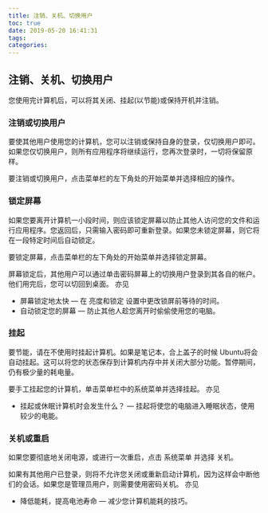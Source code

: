 ```yaml
---
title: 注销、关机、切换用户
toc: true
date: 2019-05-20 16:41:31
tags:
categories:
---
```






## 注销、关机、切换用户

您使用完计算机后，可以将其关闭、挂起(以节能)或保持开机并注销。  
### 注销或切换用户

要使其他用户使用您的计算机，您可以注销或保持自身的登录，仅切换用户即可。如果您仅切换用户，则所有应用程序将继续运行，您再次登录时，一切将保留原样。

要注销或切换用户，点击菜单栏的左下角处的开始菜单并选择相应的操作。  
### 锁定屏幕

如果您要离开计算机一小段时间，则应该锁定屏幕以防止其他人访问您的文件和运行应用程序。您返回后，只需输入密码即可重新登录。如果您未锁定屏幕，则它将在一段特定时间后自动锁定。

要锁定屏幕，点击菜单栏的左下角处的开始菜单并选择锁定屏幕。

屏幕锁定后，其他用户可以通过单击密码屏幕上的切换用户登录到其各自的帐户。他们用完后，您可以切回到桌面。
亦见
* 屏幕锁定地太快 — 在 亮度和锁定 设置中更改锁屏前等待的时间。  
* 自动锁定您的屏幕 — 防止其他人趁您离开时偷偷使用您的电脑。

### 挂起

要节能，请在不使用时挂起计算机。如果是笔记本，合上盖子的时候 Ubuntu将会自动挂起。这可以将您的状态保存到计算机内存中并关闭大部分功能。暂停期间，仍有极少量的耗电量。

要手工挂起您的计算机，单击菜单栏中的系统菜单并选择挂起。
亦见  
* 挂起或休眠计算机时会发生什么？ — 挂起将使您的电脑进入睡眠状态，使用较少的电能。

### 关机或重启

如果您要彻底地关闭电源，或进行一次重启，点击 系统菜单 并选择 关机。

如果有其他用户已登录，则将不允许您关闭或重新启动计算机，因为这样会中断他们的会话。如果您是管理员用户，则需要使用密码关机。
亦见  
* 降低能耗，提高电池寿命 — 减少您计算机能耗的技巧。


